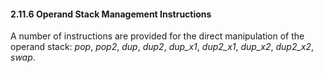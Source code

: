 #### **2.11.6 Operand Stack Management Instructions** 

A number of instructions are provided for the direct manipulation of the operand stack: *pop*, *pop2*, *dup*, *dup2*, *dup_x1*, *dup2_x1*, *dup_x2*, *dup2_x2*, *swap*. 


